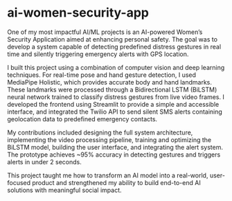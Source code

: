 # ai-women-security-app
One of my most impactful AI/ML projects is an AI-powered Women’s Security Application aimed at enhancing personal safety. The goal was to develop a system capable of detecting predefined distress gestures in real time and silently triggering emergency alerts with GPS location.

I built this project using a combination of computer vision and deep learning techniques. For real-time pose and hand gesture detection, I used MediaPipe Holistic, which provides accurate body and hand landmarks. These landmarks were processed through a Bidirectional LSTM (BiLSTM) neural network trained to classify distress gestures from live video frames. I developed the frontend using Streamlit to provide a simple and accessible interface, and integrated the Twilio API to send silent SMS alerts containing geolocation data to predefined emergency contacts.

My contributions included designing the full system architecture, implementing the video processing pipeline, training and optimizing the BiLSTM model, building the user interface, and integrating the alert system. The prototype achieves ~95% accuracy in detecting gestures and triggers alerts in under 2 seconds.

This project taught me how to transform an AI model into a real-world, user-focused product and strengthened my ability to build end-to-end AI solutions with meaningful social impact.
